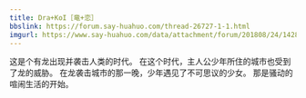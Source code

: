 ```yaml
---
title: Dra+KoI［竜+恋］
bbslink: https://forum.say-huahuo.com/thread-26727-1-1.html
imgurl: https://www.say-huahuo.com/data/attachment/forum/201808/24/142851svv7oe83h1f3vi7z.png
---
```


这是个有龙出现并袭击人类的时代。
在这个时代，主人公少年所住的城市也受到了龙的威胁。
在龙袭击城市的那一晚，少年遇见了不可思议的少女。
那是骚动的喧闹生活的开始。<!--more-->
